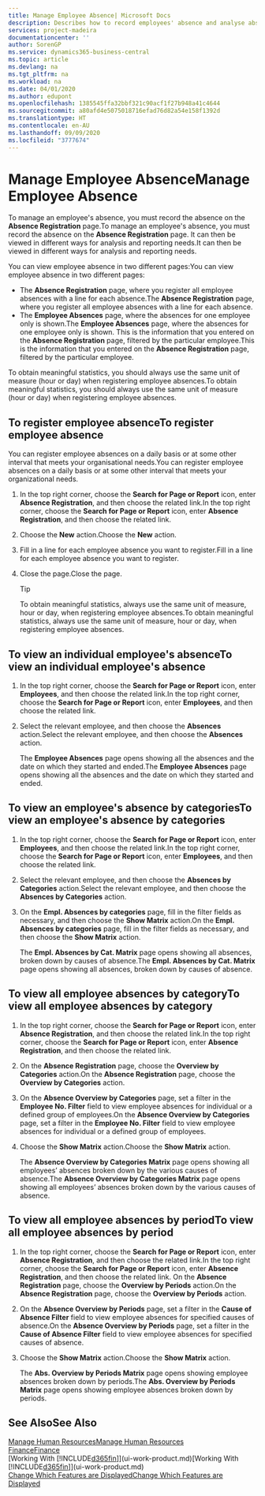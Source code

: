 ```yaml
---
title: Manage Employee Absence| Microsoft Docs
description: Describes how to record employees' absence and analyse absence statistics.
services: project-madeira
documentationcenter: ''
author: SorenGP
ms.service: dynamics365-business-central
ms.topic: article
ms.devlang: na
ms.tgt_pltfrm: na
ms.workload: na
ms.date: 04/01/2020
ms.author: edupont
ms.openlocfilehash: 1385545ffa32bbf321c90acf1f27b948a41c4644
ms.sourcegitcommit: a80afd4e5075018716efad76d82a54e158f1392d
ms.translationtype: HT
ms.contentlocale: en-AU
ms.lasthandoff: 09/09/2020
ms.locfileid: "3777674"
---
```

# <a name="manage-employee-absence"></a><span data-ttu-id="ef16a-103">Manage Employee Absence</span><span class="sxs-lookup"><span data-stu-id="ef16a-103">Manage Employee Absence</span></span>
<span data-ttu-id="ef16a-104">To manage an employee's absence, you must record the absence on the **Absence Registration** page.</span><span class="sxs-lookup"><span data-stu-id="ef16a-104">To manage an employee's absence, you must record the absence on the **Absence Registration** page.</span></span> <span data-ttu-id="ef16a-105">It can then be viewed in different ways for analysis and reporting needs.</span><span class="sxs-lookup"><span data-stu-id="ef16a-105">It can then be viewed in different ways for analysis and reporting needs.</span></span>

<span data-ttu-id="ef16a-106">You can view employee absence in two different pages:</span><span class="sxs-lookup"><span data-stu-id="ef16a-106">You can view employee absence in two different pages:</span></span>

* <span data-ttu-id="ef16a-107">The **Absence Registration** page, where you register all employee absences with a line for each absence.</span><span class="sxs-lookup"><span data-stu-id="ef16a-107">The **Absence Registration** page, where you register all employee absences with a line for each absence.</span></span>
* <span data-ttu-id="ef16a-108">The **Employee Absences** page, where the absences for one employee only is shown.</span><span class="sxs-lookup"><span data-stu-id="ef16a-108">The **Employee Absences** page, where the absences for one employee only is shown.</span></span> <span data-ttu-id="ef16a-109">This is the information that you entered on the **Absence Registration** page, filtered by the particular employee.</span><span class="sxs-lookup"><span data-stu-id="ef16a-109">This is the information that you entered on the **Absence Registration** page, filtered by the particular employee.</span></span>

<span data-ttu-id="ef16a-110">To obtain meaningful statistics, you should always use the same unit of measure (hour or day) when registering employee absences.</span><span class="sxs-lookup"><span data-stu-id="ef16a-110">To obtain meaningful statistics, you should always use the same unit of measure (hour or day) when registering employee absences.</span></span>

## <a name="to-register-employee-absence"></a><span data-ttu-id="ef16a-111">To register employee absence</span><span class="sxs-lookup"><span data-stu-id="ef16a-111">To register employee absence</span></span>
<span data-ttu-id="ef16a-112">You can register employee absences on a daily basis or at some other interval that meets your organisational needs.</span><span class="sxs-lookup"><span data-stu-id="ef16a-112">You can register employee absences on a daily basis or at some other interval that meets your organizational needs.</span></span>

1. <span data-ttu-id="ef16a-113">In the top right corner, choose the **Search for Page or Report** icon, enter **Absence Registration**, and then choose the related link.</span><span class="sxs-lookup"><span data-stu-id="ef16a-113">In the top right corner, choose the **Search for Page or Report** icon, enter **Absence Registration**, and then choose the related link.</span></span>
2. <span data-ttu-id="ef16a-114">Choose the **New** action.</span><span class="sxs-lookup"><span data-stu-id="ef16a-114">Choose the **New** action.</span></span>
3. <span data-ttu-id="ef16a-115">Fill in a line for each employee absence you want to register.</span><span class="sxs-lookup"><span data-stu-id="ef16a-115">Fill in a line for each employee absence you want to register.</span></span>
4. <span data-ttu-id="ef16a-116">Close the page.</span><span class="sxs-lookup"><span data-stu-id="ef16a-116">Close the page.</span></span>

    > [!Tip]
    > <span data-ttu-id="ef16a-117">To obtain meaningful statistics, always use the same unit of measure, hour or day, when registering employee absences.</span><span class="sxs-lookup"><span data-stu-id="ef16a-117">To obtain meaningful statistics, always use the same unit of measure, hour or day, when registering employee absences.</span></span>

## <a name="to-view-an-individual-employees-absence"></a><span data-ttu-id="ef16a-118">To view an individual employee's absence</span><span class="sxs-lookup"><span data-stu-id="ef16a-118">To view an individual employee's absence</span></span>
1. <span data-ttu-id="ef16a-119">In the top right corner, choose the **Search for Page or Report** icon, enter **Employees**, and then choose the related link.</span><span class="sxs-lookup"><span data-stu-id="ef16a-119">In the top right corner, choose the **Search for Page or Report** icon, enter **Employees**, and then choose the related link.</span></span>
2. <span data-ttu-id="ef16a-120">Select the relevant employee, and then choose the **Absences** action.</span><span class="sxs-lookup"><span data-stu-id="ef16a-120">Select the relevant employee, and then choose the **Absences** action.</span></span>

    <span data-ttu-id="ef16a-121">The **Employee Absences** page opens showing all the absences and the date on which they started and ended.</span><span class="sxs-lookup"><span data-stu-id="ef16a-121">The **Employee Absences** page opens showing all the absences and the date on which they started and ended.</span></span>

## <a name="to-view-an-employees-absence-by-categories"></a><span data-ttu-id="ef16a-122">To view an employee's absence by categories</span><span class="sxs-lookup"><span data-stu-id="ef16a-122">To view an employee's absence by categories</span></span>
1. <span data-ttu-id="ef16a-123">In the top right corner, choose the **Search for Page or Report** icon, enter **Employees**, and then choose the related link.</span><span class="sxs-lookup"><span data-stu-id="ef16a-123">In the top right corner, choose the **Search for Page or Report** icon, enter **Employees**, and then choose the related link.</span></span>
2. <span data-ttu-id="ef16a-124">Select the relevant employee, and then choose the **Absences by Categories** action.</span><span class="sxs-lookup"><span data-stu-id="ef16a-124">Select the relevant employee, and then choose the **Absences by Categories** action.</span></span>
3. <span data-ttu-id="ef16a-125">On the **Empl. Absences by categories** page, fill in the filter fields as necessary, and then choose the **Show Matrix** action.</span><span class="sxs-lookup"><span data-stu-id="ef16a-125">On the **Empl. Absences by categories** page, fill in the filter fields as necessary, and then choose the **Show Matrix** action.</span></span>

    <span data-ttu-id="ef16a-126">The **Empl. Absences by Cat. Matrix** page opens showing all absences, broken down by causes of absence.</span><span class="sxs-lookup"><span data-stu-id="ef16a-126">The **Empl. Absences by Cat. Matrix** page opens showing all absences, broken down by causes of absence.</span></span>

## <a name="to-view-all-employee-absences-by-category"></a><span data-ttu-id="ef16a-127">To view all employee absences by category</span><span class="sxs-lookup"><span data-stu-id="ef16a-127">To view all employee absences by category</span></span>
1. <span data-ttu-id="ef16a-128">In the top right corner, choose the **Search for Page or Report** icon, enter **Absence Registration**, and then choose the related link.</span><span class="sxs-lookup"><span data-stu-id="ef16a-128">In the top right corner, choose the **Search for Page or Report** icon, enter **Absence Registration**, and then choose the related link.</span></span>
2. <span data-ttu-id="ef16a-129">On the **Absence Registration** page, choose the **Overview by Categories** action.</span><span class="sxs-lookup"><span data-stu-id="ef16a-129">On the **Absence Registration** page, choose the **Overview by Categories** action.</span></span>
3. <span data-ttu-id="ef16a-130">On the **Absence Overview by Categories** page, set a filter in the **Employee No. Filter** field to view employee absences for individual or a defined group of employees.</span><span class="sxs-lookup"><span data-stu-id="ef16a-130">On the **Absence Overview by Categories** page, set a filter in the **Employee No. Filter** field to view employee absences for individual or a defined group of employees.</span></span>
4. <span data-ttu-id="ef16a-131">Choose the **Show Matrix** action.</span><span class="sxs-lookup"><span data-stu-id="ef16a-131">Choose the **Show Matrix** action.</span></span>

    <span data-ttu-id="ef16a-132">The **Absence Overview by Categories Matrix** page opens showing all employees’ absences broken down by the various causes of absence.</span><span class="sxs-lookup"><span data-stu-id="ef16a-132">The **Absence Overview by Categories Matrix** page opens showing all employees’ absences broken down by the various causes of absence.</span></span>

## <a name="to-view-all-employee-absences-by-period"></a><span data-ttu-id="ef16a-133">To view all employee absences by period</span><span class="sxs-lookup"><span data-stu-id="ef16a-133">To view all employee absences by period</span></span>
1. <span data-ttu-id="ef16a-134">In the top right corner, choose the **Search for Page or Report** icon, enter **Absence Registration**, and then choose the related link.</span><span class="sxs-lookup"><span data-stu-id="ef16a-134">In the top right corner, choose the **Search for Page or Report** icon, enter **Absence Registration**, and then choose the related link.</span></span>
   <span data-ttu-id="ef16a-135">On the **Absence Registration** page, choose the **Overview by Periods** action.</span><span class="sxs-lookup"><span data-stu-id="ef16a-135">On the **Absence Registration** page, choose the **Overview by Periods** action.</span></span>
2. <span data-ttu-id="ef16a-136">On the **Absence Overview by Periods** page, set a filter in the **Cause of Absence Filter** field to view employee absences for specified causes of absence.</span><span class="sxs-lookup"><span data-stu-id="ef16a-136">On the **Absence Overview by Periods** page, set a filter in the **Cause of Absence Filter** field to view employee absences for specified causes of absence.</span></span>
3. <span data-ttu-id="ef16a-137">Choose the **Show Matrix** action.</span><span class="sxs-lookup"><span data-stu-id="ef16a-137">Choose the **Show Matrix** action.</span></span>

    <span data-ttu-id="ef16a-138">The **Abs. Overview by Periods Matrix** page opens showing employee absences broken down by periods.</span><span class="sxs-lookup"><span data-stu-id="ef16a-138">The **Abs. Overview by Periods Matrix** page opens showing employee absences broken down by periods.</span></span>

## <a name="see-also"></a><span data-ttu-id="ef16a-139">See Also</span><span class="sxs-lookup"><span data-stu-id="ef16a-139">See Also</span></span>
[<span data-ttu-id="ef16a-140">Manage Human Resources</span><span class="sxs-lookup"><span data-stu-id="ef16a-140">Manage Human Resources</span></span>](hr-manage-human-resources.md)  
[<span data-ttu-id="ef16a-141">Finance</span><span class="sxs-lookup"><span data-stu-id="ef16a-141">Finance</span></span>](finance.md)  
<span data-ttu-id="ef16a-142">[Working With [!INCLUDE[d365fin](includes/d365fin_md.md)]](ui-work-product.md)</span><span class="sxs-lookup"><span data-stu-id="ef16a-142">[Working With [!INCLUDE[d365fin](includes/d365fin_md.md)]](ui-work-product.md)</span></span>  
[<span data-ttu-id="ef16a-143">Change Which Features are Displayed</span><span class="sxs-lookup"><span data-stu-id="ef16a-143">Change Which Features are Displayed</span></span>](ui-experiences.md)
